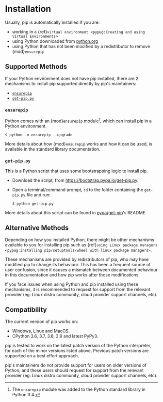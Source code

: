 # Installation

Usually, pip is automatically installed if you are:

- working in a
  {ref}`virtual environment <pypug:Creating and using Virtual Environments>`
- using Python downloaded from [python.org](https://www.python.org)
- using Python that has not been modified by a redistributor to remove
  {mod}`ensurepip`

## Supported Methods

If your Python environment does not have pip installed, there are 2 mechanisms
to install pip supported directly by pip's maintainers:

- [`ensurepip`](#using-ensurepip)
- [`get-pip.py`](#using-get-pip-py)

### `ensurepip`

Python comes with an {mod}`ensurepip` module[^python], which can install pip in
a Python environment.

```{pip-cli}
$ python -m ensurepip --upgrade
```

More details about how {mod}`ensurepip` works and how it can be used, is
available in the standard library documentation.

### `get-pip.py`

This is a Python script that uses some bootstrapping logic to install
pip.

- Download the script, from <https://bootstrap.pypa.io/get-pip.py>.
- Open a terminal/command prompt, `cd` to the folder containing the
  `get-pip.py` file and run:

  ```{pip-cli}
  $ python get-pip.py
  ```

More details about this script can be found in [pypa/get-pip]'s README.

[pypa/get-pip]: https://github.com/pypa/get-pip

## Alternative Methods

Depending on how you installed Python, there might be other mechanisms
available to you for installing pip such as
{ref}`using Linux package managers <pypug:installing pip/setuptools/wheel with linux package managers>`.

These mechanisms are provided by redistributors of pip, who may have modified
pip to change its behaviour. This has been a frequent source of user confusion,
since it causes a mismatch between documented behaviour in this documentation
and how pip works after those modifications.

If you face issues when using Python and pip installed using these mechanisms,
it is recommended to request for support from the relevant provider (eg: Linux
distro community, cloud provider support channels, etc).

## Compatibility

The current version of pip works on:

- Windows, Linux and MacOS.
- CPython 3.6, 3.7, 3.8, 3.9 and latest PyPy3.

pip is tested to work on the latest patch version of the Python interpreter,
for each of the minor versions listed above. Previous patch versions are
supported on a best effort approach.

pip's maintainers do not provide support for users on older versions of Python,
and these users should request for support from the relevant provider
(eg: Linux distro community, cloud provider support channels, etc).

[^python]: The `ensurepip` module was added to the Python standard library in Python 3.4.
